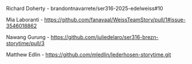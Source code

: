 ﻿Richard Doherty - brandontnavarrete/ser316-2025-edelweiss#10

Mia Laboranti - https://github.com/fanayaal/WeissTeamStory/pull/1#issue-3546018862

Nawang Gurung - https://github.com/juliedelaro/ser316-brezn-storytime/pull/3

Matthew Edlin - https://github.com/mledlin/lederhosen-storytime.git
